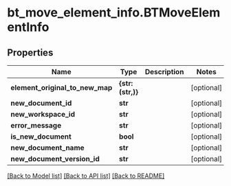 # bt_move_element_info.BTMoveElementInfo

## Properties
Name | Type | Description | Notes
------------ | ------------- | ------------- | -------------
**element_original_to_new_map** | **{str: (str,)}** |  | [optional] 
**new_document_id** | **str** |  | [optional] 
**new_workspace_id** | **str** |  | [optional] 
**error_message** | **str** |  | [optional] 
**is_new_document** | **bool** |  | [optional] 
**new_document_name** | **str** |  | [optional] 
**new_document_version_id** | **str** |  | [optional] 

[[Back to Model list]](../README.md#documentation-for-models) [[Back to API list]](../README.md#documentation-for-api-endpoints) [[Back to README]](../README.md)


